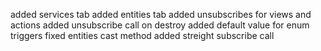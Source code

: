 added services tab
added entities tab
added unsubscribes for views and actions
added unsubscribe call on destroy
added default value for enum triggers
fixed entities cast method
added streight subscribe call 